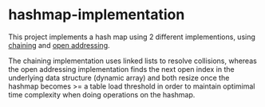 # hashmap-implementation

This project implements a hash map using 2 different implementions, using [chaining](hash_map_sc.py) and [open addressing](hash_map_oa.py).

The chaining implementation uses linked lists to resolve collisions, whereas the open addressing implementation finds the next open index in the underlying data structure (dynamic array) and both resize once the hashmap becomes >= a table load threshold in order to maintain optimimal time complexity when doing operations on the hashmap. 
